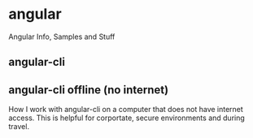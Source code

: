 # angular
Angular Info, Samples and Stuff

## angular-cli

## angular-cli offline (no internet)
How I work with angular-cli on a computer that does not have internet access.
This is helpful for corportate, secure environments and during travel.


